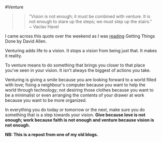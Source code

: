 #Venture 

>> "Vision is not enough; it must be combined with venture. It is not enough to stare up the steps; we must step up the stairs."   
~ Vaclav Havel

I came across this quote over the weekend as I was <a href="#" target="_blank">reading</a> Getting Things Done by David Allen.

Venturing adds life to a vision. It stops a vision from being just that. It makes it reality.

To venture means to do something that brings you closer to that place you've seen in your vision. It isn't always the biggest of actions you take.

Venturing is giving a smile because you are looking forward to a world filled with love; fixing a neighbour's computer because you want to help the world through technology; not desiring those clothes because you want to be a minimalist or even arranging the contents of your drawer at work because you want to be more organized.

In everything you do today or tomorrow or the next, make sure you do something that is a step towards your vision. **Give because love is not enough; work because faith is not enough and venture because vision is not enough.**

**NB: This is a repost from one of my old blogs.**